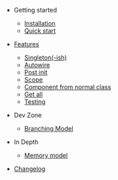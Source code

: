 - Getting started

  - [Installation](GettingStarted/installation.md)
  - [Quick start](GettingStarted/quickstart.md)

- [Features](Features/readme.md)

  - [Singleton(-ish)](Features/singleton.md)
  - [Autowire](Features/autowire.md)
  - [Post init](Features/post-init.md)
  - [Scope](Features/scope.md)
  - [Component from normal class](Features/component-from-normal-class.md)
  - [Get all](Features/get_all.md)
  - [Testing](Features/testing.md)

- Dev Zone

  - [Branching Model](DevZone/branchingModel.md)

- In Depth

  - [Memory model](InDepth/memory-model.md)
  
- [Changelog](changelog.md)